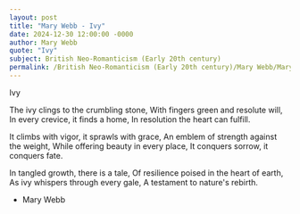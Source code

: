 ```yaml
---
layout: post
title: "Mary Webb - Ivy"
date: 2024-12-30 12:00:00 -0000
author: Mary Webb
quote: "Ivy"
subject: British Neo-Romanticism (Early 20th century)
permalink: /British Neo-Romanticism (Early 20th century)/Mary Webb/Mary Webb - Ivy
---
```


Ivy

The ivy clings to the crumbling stone,
With fingers green and resolute will,
In every crevice, it finds a home,
In resolution the heart can fulfill.

It climbs with vigor, it sprawls with grace,
An emblem of strength against the weight,
While offering beauty in every place,
It conquers sorrow, it conquers fate.

In tangled growth, there is a tale,
Of resilience poised in the heart of earth,
As ivy whispers through every gale,
A testament to nature's rebirth.


- Mary Webb
